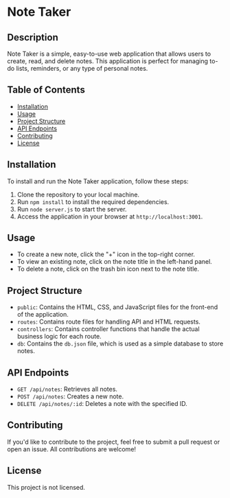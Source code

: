 # Note Taker

## Description

Note Taker is a simple, easy-to-use web application that allows users to create, read, and delete notes. This application is perfect for managing to-do lists, reminders, or any type of personal notes.

## Table of Contents

- [Installation](#installation)
- [Usage](#usage)
- [Project Structure](#project-structure)
- [API Endpoints](#api-endpoints)
- [Contributing](#contributing)
- [License](#license)

## Installation

To install and run the Note Taker application, follow these steps:

1. Clone the repository to your local machine.
2. Run `npm install` to install the required dependencies.
3. Run `node server.js` to start the server.
4. Access the application in your browser at `http://localhost:3001`.

## Usage

- To create a new note, click the "+" icon in the top-right corner.
- To view an existing note, click on the note title in the left-hand panel.
- To delete a note, click on the trash bin icon next to the note title.

## Project Structure

- `public`: Contains the HTML, CSS, and JavaScript files for the front-end of the application.
- `routes`: Contains route files for handling API and HTML requests.
- `controllers`: Contains controller functions that handle the actual business logic for each route.
- `db`: Contains the `db.json` file, which is used as a simple database to store notes.

## API Endpoints

- `GET /api/notes`: Retrieves all notes.
- `POST /api/notes`: Creates a new note.
- `DELETE /api/notes/:id`: Deletes a note with the specified ID.

## Contributing

If you'd like to contribute to the project, feel free to submit a pull request or open an issue. All contributions are welcome!

## License

This project is not licensed.
